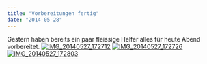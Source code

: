 ```yaml
---
title: "Vorbereitungen fertig"
date: "2014-05-28"
---
```


Gestern haben bereits ein paar fleissige Helfer alles für heute Abend vorbereitet. [![IMG_20140527_172712](images/IMG_20140527_172712-300x225.jpg)](https://hackzogtum-coburg.de/wp-content/uploads/2014/05/IMG_20140527_172712.jpg) [![IMG_20140527_172726](images/IMG_20140527_172726-300x225.jpg)](https://hackzogtum-coburg.de/wp-content/uploads/2014/05/IMG_20140527_172726.jpg) [![IMG_20140527_172803](images/IMG_20140527_172803-225x300.jpg)](https://hackzogtum-coburg.de/wp-content/uploads/2014/05/IMG_20140527_172803.jpg)
